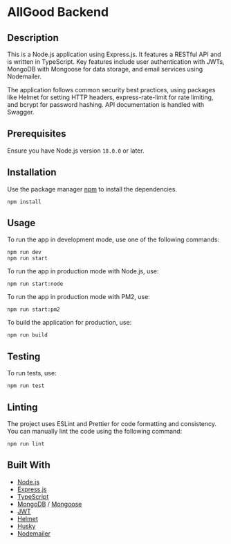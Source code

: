 # AllGood Backend

## Description

This is a Node.js application using Express.js. It features a RESTful API and is written in TypeScript. Key features include user authentication with JWTs, MongoDB with Mongoose for data storage, and email services using Nodemailer.

The application follows common security best practices, using packages like Helmet for setting HTTP headers, express-rate-limit for rate limiting, and bcrypt for password hashing. API documentation is handled with Swagger.

## Prerequisites

Ensure you have Node.js version `18.0.0` or later.

## Installation

Use the package manager [npm](https://www.npmjs.com/) to install the dependencies.

```
npm install
```

## Usage

To run the app in development mode, use one of the following commands:

```
npm run dev
npm run start
```

To run the app in production mode with Node.js, use:

```
npm run start:node
```

To run the app in production mode with PM2, use:

```
npm run start:pm2
```

To build the application for production, use:

```
npm run build
```

## Testing

To run tests, use:

```
npm run test
```

## Linting

The project uses ESLint and Prettier for code formatting and consistency. You can manually lint the code using the following command:

```
npm run lint
```

## Built With

- [Node.js](https://nodejs.org/)
- [Express.js](https://expressjs.com/)
- [TypeScript](https://www.typescriptlang.org/)
- [MongoDB](https://www.mongodb.com/) / [Mongoose](https://mongoosejs.com/)
- [JWT](https://jwt.io/)
- [Helmet](https://helmetjs.github.io/)
- [Husky](https://typicode.github.io/husky/#/)
- [Nodemailer](https://nodemailer.com/about/)
